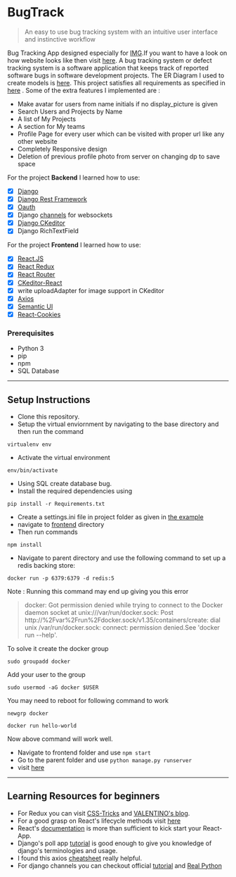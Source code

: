 # BugTrack

> An easy to use bug tracking system with an intuitive user interface and instinctive workflow

Bug Tracking App designed especially for [IMG](https://github.com/IMGIITRoorkee).If you want to have a look on how website looks like then visit [here](./walkthrough). A bug tracking system or defect tracking system is a software application that keeps track of reported software bugs in software development projects. The ER Diagram I used to create models is [here](./er-diagram.png). This project satisfies all requirements as specified in <a href='https://mail-attachment.googleusercontent.com/attachment/u/0/?ui=2&ik=46e9327f1c&attid=0.1&permmsgid=msg-f:1664314856295001574&th=1718d58b3bde6de6&view=att&disp=inline&realattid=1718d581b3cefff40fb1&saddbat=ANGjdJ8THi0QjOAmQ3JL9BrGObMWYmNAWYYdpjHJwCJo2Q2QiTSIRS5NA6-ygYqwE_UYLywta_gT39f6YTS73rpbwpnZuUSH5GD0JMfEcFZLHZN2rTBqCEBMsaifVPoGpp6-OqQOPLMOJpK7PhlvfyujTOsisXPi53MmP4ahtVgE7gWW5xDizZbylS_IFv7ABMU7qyebNKMWxyfJyvkJcGt4sSLaT-P5UxnDKI-fLwjtb_1eD6nbypJnphC0QJz7CLZV7jF9iEoeYT6_-OyPNcKjLYwLa3EM4qiYKC1qufSYB3VmRHsHOiFpAK45oLcOv27GCCkeHvS3hnLT1lam2fWNaBpcEzCinTWQVATrQW_jGiYOGsPTsDfhKtY282KlRGUTqPKYWQ_TXyEj-8mwq1JNTYWME1Gq2sfvBdzstaIBDtw9V7k3zvQGm2s1V7mLXbiYHkpjwdLe45oDN4ZF-CY4Ehg-yjDDtFnqUnBk1jpaVXNLT6K-TdY5I10lDIynGf_ZBpUwRbq8W1XJOLE2sJ8TQ5ZPFna9S-HER2b3DfNuxypaMMRFWiIeUh7mkmm-ncaBJykB0uMj2gx-5Ug6xAcxyKhYHkzJSlD0l_H03NQN1nPGUdzQUEbiY8So8tzJE4fqDUixiwUzAySzHpkG6ruyD2YOdkULhU-AZBidABkcNfXgcgH1upXodAewILs'>here</a>
. Some of the extra features I implemented are : </br>
  * Make avatar for users from name initials if no display_picture is given
  * Search Users and Projects by Name
  * A list of My Projects
  * A section for My teams
  * Profile Page for every user which can be visited with proper url like any other website
  * Completely Responsive design
  * Deletion of previous profile photo from server on changing dp to save space

For the project **Backend** I learned how to use:
- [x] [Django](https://www.djangoproject.com/)
- [x] [Django Rest Framework](https://www.django-rest-framework.org/)
- [x] [Oauth](https://django-oauth-toolkit.readthedocs.io/en/latest/)
- [x] Django [channels](https://channels.readthedocs.io/en/latest/) for websockets
- [x] [Django CKeditor](https://django-ckeditor.readthedocs.io/en/latest/)
- [X] Django RichTextField

For the project **Frontend** I learned how to use:
- [x] [React.JS](https://reactjs.org/)
- [x] [React Redux](https://react-redux.js.org/)
- [x] [React Router](https://reactrouter.com/)
- [x] [CKeditor-React](https://ckeditor.com/docs/ckeditor5/latest/builds/guides/integration/frameworks/react.html)
- [x] write uploadAdapter for image support in CKeditor
- [x] [Axios](https://github.com/axios/axios)
- [x] [Semantic UI](https://react.semantic-ui.com/)
- [x] [React-Cookies](https://www.npmjs.com/package/react-cookies)

### Prerequisites <br/>
  * Python 3
  * pip
  * npm
  * SQL Database
-----------------
## Setup Instructions <br/>
  * Clone this repository.
  * Setup the virtual enviornment by navigating to the base directory and then run the command
  ```
  virtualenv env
  ```
  * Activate the virtual environment 
  ```
  env/bin/activate
  ```
  * Using SQL create database bug.
  * Install the required dependencies using 
  ```
  pip install -r Requirements.txt
  ```
  * Create a settings.ini file in project folder as given in [the example](./project/settings.ini.example)
  * navigate to [frontend](./project/frontend/) directory
  * Then run commands 
  ```
  npm install
  ```
  * Navigate to parent directory and use the following command to set up a redis backing store:
  ```
  docker run -p 6379:6379 -d redis:5
  ```
  Note : Running this command may end up giving you this error
  > docker: Got permission denied while trying to connect to the Docker daemon socket at unix:///var/run/docker.sock: Post http://%2Fvar%2Frun%2Fdocker.sock/v1.35/containers/create: dial unix /var/run/docker.sock: connect: permission denied.See 'docker run --help'.
  
  To solve it create the docker group 
  ```
  sudo groupadd docker
  ```
  Add your user to the group
  ```
  sudo usermod -aG docker $USER
  ```
  You may need to reboot for following command to work
  ```
  newgrp docker
  ```
  ```
  docker run hello-world
  ```
  Now above command will work well.
  
  * Navigate to frontend folder and use `npm start`
  * Go to the parent folder and use `python manage.py runserver`
  * visit [here](http://localhost:3000/)
-----------------
## Learning Resources for beginners<br/>
 * For Redux you can visit [CSS-Tricks](https://css-tricks.com/learning-react-redux/) and [VALENTINO's blog](https://www.valentinog.com/blog/redux/).
 * For a good grasp on React's lifecycle methods visit [here](https://projects.wojtekmaj.pl/react-lifecycle-methods-diagram/)
 * React's [documentation](https://reactjs.org/docs/getting-started.html) is more than sufficient to kick start your React-App.
 * Django's poll app [tutorial](https://docs.djangoproject.com/en/3.1/intro/tutorial01/) is good enough to give you knowledge of django's terminologies and usage.
 * I found this axios [cheatsheet](https://kapeli.com/cheat_sheets/Axios.docset/Contents/Resources/Documents/index) really helpful.
 * For django channels you can checkout official [tutorial](https://channels.readthedocs.io/en/latest/tutorial/index.html) and [Real Python](https://realpython.com/getting-started-with-django-channels/)
